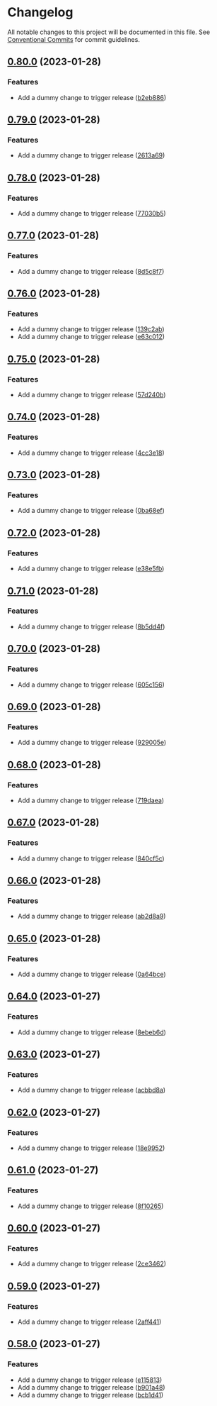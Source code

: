 # Changelog

All notable changes to this project will be documented in this file. See
[Conventional Commits](https://conventionalcommits.org) for commit guidelines.

## [0.80.0](https://github.com/nickderobertis/pypi-sphinx-flexlate-example/compare/v0.79.0...v0.80.0) (2023-01-28)


### Features

* Add a dummy change to trigger release ([b2eb886](https://github.com/nickderobertis/pypi-sphinx-flexlate-example/commit/b2eb8869ff6d33370c6a1e3c7bbb58e5bb5039b0))

## [0.79.0](https://github.com/nickderobertis/pypi-sphinx-flexlate-example/compare/v0.78.0...v0.79.0) (2023-01-28)


### Features

* Add a dummy change to trigger release ([2613a69](https://github.com/nickderobertis/pypi-sphinx-flexlate-example/commit/2613a69e27f04d5f1e5e522009040a8334ecbc2e))

## [0.78.0](https://github.com/nickderobertis/pypi-sphinx-flexlate-example/compare/v0.77.0...v0.78.0) (2023-01-28)


### Features

* Add a dummy change to trigger release ([77030b5](https://github.com/nickderobertis/pypi-sphinx-flexlate-example/commit/77030b5e944d517f1dca0711e88d9ea37c029dbb))

## [0.77.0](https://github.com/nickderobertis/pypi-sphinx-flexlate-example/compare/v0.76.0...v0.77.0) (2023-01-28)


### Features

* Add a dummy change to trigger release ([8d5c8f7](https://github.com/nickderobertis/pypi-sphinx-flexlate-example/commit/8d5c8f7664c7edde4985b57a77e9527ec519b68e))

## [0.76.0](https://github.com/nickderobertis/pypi-sphinx-flexlate-example/compare/v0.75.0...v0.76.0) (2023-01-28)


### Features

* Add a dummy change to trigger release ([139c2ab](https://github.com/nickderobertis/pypi-sphinx-flexlate-example/commit/139c2ab2ff463393abf379c6b891a6f42f2f33d1))
* Add a dummy change to trigger release ([e63c012](https://github.com/nickderobertis/pypi-sphinx-flexlate-example/commit/e63c012b3c05cfddfa470c5a4a8d8497219b8c65))

## [0.75.0](https://github.com/nickderobertis/pypi-sphinx-flexlate-example/compare/v0.74.0...v0.75.0) (2023-01-28)


### Features

* Add a dummy change to trigger release ([57d240b](https://github.com/nickderobertis/pypi-sphinx-flexlate-example/commit/57d240b51cfefe326123c23135fcde3e3fff934b))

## [0.74.0](https://github.com/nickderobertis/pypi-sphinx-flexlate-example/compare/v0.73.0...v0.74.0) (2023-01-28)


### Features

* Add a dummy change to trigger release ([4cc3e18](https://github.com/nickderobertis/pypi-sphinx-flexlate-example/commit/4cc3e187ca6fde7fde078af99788b415988158cc))

## [0.73.0](https://github.com/nickderobertis/pypi-sphinx-flexlate-example/compare/v0.72.0...v0.73.0) (2023-01-28)


### Features

* Add a dummy change to trigger release ([0ba68ef](https://github.com/nickderobertis/pypi-sphinx-flexlate-example/commit/0ba68ef8c2acc082ced63071f46a079337d65495))

## [0.72.0](https://github.com/nickderobertis/pypi-sphinx-flexlate-example/compare/v0.71.0...v0.72.0) (2023-01-28)


### Features

* Add a dummy change to trigger release ([e38e5fb](https://github.com/nickderobertis/pypi-sphinx-flexlate-example/commit/e38e5fb218773065773f952b6ea4b3dbcd3ec63f))

## [0.71.0](https://github.com/nickderobertis/pypi-sphinx-flexlate-example/compare/v0.70.0...v0.71.0) (2023-01-28)


### Features

* Add a dummy change to trigger release ([8b5dd4f](https://github.com/nickderobertis/pypi-sphinx-flexlate-example/commit/8b5dd4f3b50dbb91d277240b2b3e0224cf39f2ea))

## [0.70.0](https://github.com/nickderobertis/pypi-sphinx-flexlate-example/compare/v0.69.0...v0.70.0) (2023-01-28)


### Features

* Add a dummy change to trigger release ([605c156](https://github.com/nickderobertis/pypi-sphinx-flexlate-example/commit/605c1564714eea6711cd5582e2a68333edc906fe))

## [0.69.0](https://github.com/nickderobertis/pypi-sphinx-flexlate-example/compare/v0.68.0...v0.69.0) (2023-01-28)


### Features

* Add a dummy change to trigger release ([929005e](https://github.com/nickderobertis/pypi-sphinx-flexlate-example/commit/929005ee02af06fa0fcd64f98a2c91078263259f))

## [0.68.0](https://github.com/nickderobertis/pypi-sphinx-flexlate-example/compare/v0.67.0...v0.68.0) (2023-01-28)


### Features

* Add a dummy change to trigger release ([719daea](https://github.com/nickderobertis/pypi-sphinx-flexlate-example/commit/719daeacc8b6f21c9fb35b86ff2501f6c61d748d))

## [0.67.0](https://github.com/nickderobertis/pypi-sphinx-flexlate-example/compare/v0.66.0...v0.67.0) (2023-01-28)


### Features

* Add a dummy change to trigger release ([840cf5c](https://github.com/nickderobertis/pypi-sphinx-flexlate-example/commit/840cf5c43367b86325c9aa8e4fcc0e5f5697252f))

## [0.66.0](https://github.com/nickderobertis/pypi-sphinx-flexlate-example/compare/v0.65.0...v0.66.0) (2023-01-28)


### Features

* Add a dummy change to trigger release ([ab2d8a9](https://github.com/nickderobertis/pypi-sphinx-flexlate-example/commit/ab2d8a9d51574b1c329428c4fccacc2c6658bc6f))

## [0.65.0](https://github.com/nickderobertis/pypi-sphinx-flexlate-example/compare/v0.64.0...v0.65.0) (2023-01-28)


### Features

* Add a dummy change to trigger release ([0a64bce](https://github.com/nickderobertis/pypi-sphinx-flexlate-example/commit/0a64bce635268f47a4ce9af7c1585596a0b3adeb))

## [0.64.0](https://github.com/nickderobertis/pypi-sphinx-flexlate-example/compare/v0.63.0...v0.64.0) (2023-01-27)


### Features

* Add a dummy change to trigger release ([8ebeb6d](https://github.com/nickderobertis/pypi-sphinx-flexlate-example/commit/8ebeb6deccf7428a7653cda824fbfd53282a916a))

## [0.63.0](https://github.com/nickderobertis/pypi-sphinx-flexlate-example/compare/v0.62.0...v0.63.0) (2023-01-27)


### Features

* Add a dummy change to trigger release ([acbbd8a](https://github.com/nickderobertis/pypi-sphinx-flexlate-example/commit/acbbd8a646f683b4201500b80cdbb22bcd1f89fd))

## [0.62.0](https://github.com/nickderobertis/pypi-sphinx-flexlate-example/compare/v0.61.0...v0.62.0) (2023-01-27)


### Features

* Add a dummy change to trigger release ([18e9952](https://github.com/nickderobertis/pypi-sphinx-flexlate-example/commit/18e995225c8480da5335e716c4b5f529f2b3c480))

## [0.61.0](https://github.com/nickderobertis/pypi-sphinx-flexlate-example/compare/v0.60.0...v0.61.0) (2023-01-27)


### Features

* Add a dummy change to trigger release ([8f10265](https://github.com/nickderobertis/pypi-sphinx-flexlate-example/commit/8f102653465c998075776e2b6a1242bd9e5d5aa2))

## [0.60.0](https://github.com/nickderobertis/pypi-sphinx-flexlate-example/compare/v0.59.0...v0.60.0) (2023-01-27)


### Features

* Add a dummy change to trigger release ([2ce3462](https://github.com/nickderobertis/pypi-sphinx-flexlate-example/commit/2ce3462b163fd56db3f40393f54692102e76370d))

## [0.59.0](https://github.com/nickderobertis/pypi-sphinx-flexlate-example/compare/v0.58.0...v0.59.0) (2023-01-27)


### Features

* Add a dummy change to trigger release ([2aff441](https://github.com/nickderobertis/pypi-sphinx-flexlate-example/commit/2aff441b5c5027fa040a4885a78056644b0094ad))

## [0.58.0](https://github.com/nickderobertis/pypi-sphinx-flexlate-example/compare/v0.57.0...v0.58.0) (2023-01-27)


### Features

* Add a dummy change to trigger release ([e115813](https://github.com/nickderobertis/pypi-sphinx-flexlate-example/commit/e1158137b1a688e28ccf3158e52767184823b23b))
* Add a dummy change to trigger release ([b901a48](https://github.com/nickderobertis/pypi-sphinx-flexlate-example/commit/b901a48a5948382b51ef617055eccb8bfbc10e0e))
* Add a dummy change to trigger release ([bcb1d41](https://github.com/nickderobertis/pypi-sphinx-flexlate-example/commit/bcb1d41784ee61136746490291ab56188ea4ceeb))
